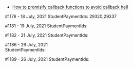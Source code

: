 
* [How to promisify callback functions to avoid callback hell](https://github.com/vimson/hands-on/tree/main/callback-hell)




#1179 - 18 July, 2021
StudentPaymentIds: 29320,29337


#1181 - 19 July, 2021
StudentPaymentIds: 


#1182 - 21 July, 2021
StudentPaymentIds:


#1186 - 26 July, 2021	
StudentPaymentIds:


#1189 - 26 July, 2021
StudentPaymentIds: 


